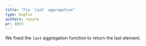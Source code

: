 ```yaml
---
title: "Fix `last` aggregation"
type: bugfix
authors: raxyte
pr: 4855
---
```


We fixed the `last` aggregation function to return the last element.
